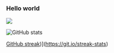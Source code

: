 ### Hello world
![](https://komarev.com/ghpvc/?username=jiny2021&color=orange)

![GitHub stats](https://github-readme-stats.vercel.app/api?username=jiny2021&bg_color=60,fc2803,fce303&title_color=fff&text_color=fff&border_radius=40)

[GitHub streak](https://github-readme-stats.vercel.app/api?username=jiny2021&bg_color=60,03bf00,ff8000&title_color=000000&text_color=fff&border_radius=40))](https://git.io/streak-stats)
